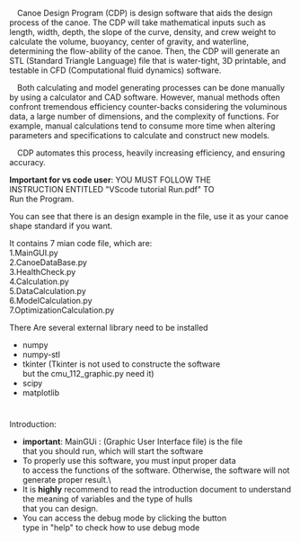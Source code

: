 &emsp;Canoe Design Program (CDP) is design software that aids the design process of the
canoe. The CDP will take mathematical inputs such as length, width, depth, the slope of the
curve, density, and crew weight to calculate the volume, buoyancy, center of gravity, and
waterline, determining the flow-ability of the canoe. Then, the CDP will generate an STL
(Standard Triangle Language) file that is water-tight, 3D printable, and testable in CFD
(Computational fluid dynamics) software.    

&emsp;Both calculating and model generating processes can be done manually by using a
calculator and CAD software. However, manual methods often confront tremendous efficiency
counter-backs considering the voluminous data, a large number of dimensions, and the
complexity of functions. For example, manual calculations tend to consume more time when
altering parameters and specifications to calculate and construct new models.

&emsp;CDP automates this process, heavily increasing efficiency, and ensuring accuracy.

**Important for vs code user**: YOU MUST FOLLOW THE \
INSTRUCTION ENTITLED "VScode tutorial Run.pdf" TO \
Run the Program.

You can see that there is an design example in the file,
use it as your canoe shape standard if you want.

It contains 7 mian code file, which are:\
1.MainGUI.py\
2.CanoeDataBase.py\
3.HealthCheck.py\
4.Calculation.py\
5.DataCalculation.py\
6.ModelCalculation.py\
7.OptimizationCalculation.py


There Are several external library need to be installed
* numpy
* numpy-stl
* tkinter (Tkinter is not used to constructe the software\
but the cmu_112_graphic.py need it)
* scipy
* matplotlib

#

Introduction:
* **important**:
MainGUi : (Graphic User Interface file) is the file\
that you should run, which will start the software
* To properly use this software, you must input proper data\
to access the functions of the software. Otherwise, the software
will not generate proper result.\
* It is **highly** recommend to read the introduction document to 
understand the meaning of variables and the type of hulls \
that you can design.
* You can access the debug mode by clicking the button\
type in "help" to check how to use debug mode